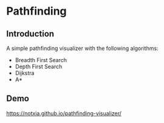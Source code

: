# Pathfinding

## Introduction
A simple pathfinding visualizer with the following algorithms:
- Breadth First Search
- Depth First Search
- Dijkstra
- A*

## Demo
https://notxia.github.io/pathfinding-visualizer/
